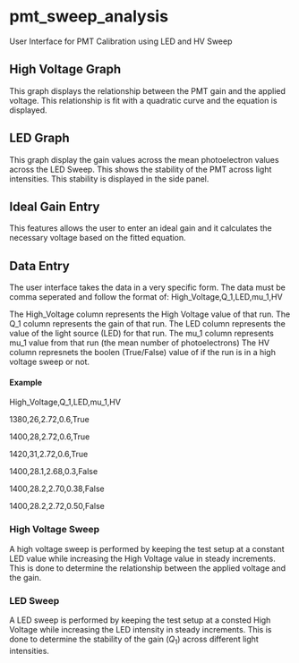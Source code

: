 # pmt_sweep_analysis
User Interface for PMT Calibration using LED and HV Sweep

## High Voltage Graph
This graph displays the relationship between the PMT gain and the applied voltage. 
This relationship is fit with a quadratic curve and the equation is displayed.

## LED Graph
This graph display the gain values across the mean photoelectron values across the LED Sweep.
This shows the stability of the PMT across light intensities. This stability is displayed in the side panel.

## Ideal Gain Entry
This features allows the user to enter an ideal gain and it calculates the necessary voltage based on the fitted equation.

## Data Entry
The user interface takes the data in a very specific form. The data must be comma seperated and follow the format of:
High_Voltage,Q_1,LED,mu_1,HV

The High_Voltage column represents the High Voltage value of that run.
The Q_1 column represents the gain of that run.
The LED column represents the value of the light source (LED) for that run.
The mu_1 column represents mu_1 value from that run (the mean number of photoelectrons)
The HV column represnets the boolen (True/False) value of if the run is in a high voltage sweep or not. 
#### Example
High_Voltage,Q_1,LED,mu_1,HV 

1380,26,2.72,0.6,True

1400,28,2.72,0.6,True

1420,31,2.72,0.6,True

1400,28.1,2.68,0.3,False

1400,28.2,2.70,0.38,False

1400,28.2,2.72,0.50,False

### High Voltage Sweep
A high voltage sweep is performed by keeping the test setup at a constant LED value while increasing the High Voltage value in steady increments. 
This is done to determine the relationship between the applied voltage and the gain.

### LED Sweep
A LED sweep is performed by keeping the test setup at a consted High Voltage while increasing the LED intensity in steady increments. 
This is done to determine the stability of the gain ($Q_1$) across different light intensities. 
